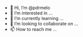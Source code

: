 - 👋 Hi, I’m @pdrmelo
- 👀 I’m interested in ...
- 🌱 I’m currently learning ...
- 💞️ I’m looking to collaborate on ...
- 📫 How to reach me ...

<!---
pdrmelo/pdrmelo is a ✨ special ✨ repository because its `README.md` (this file) appears on your GitHub profile.
You can click the Preview link to take a look at your changes.
--->
